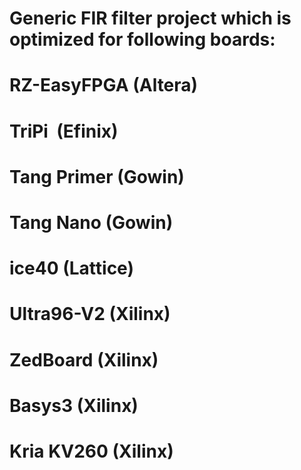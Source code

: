 # Generic FIR filter project which is optimized for following boards:
# RZ-EasyFPGA (Altera) 
# TriPi       (Efinix) 
# Tang Primer (Gowin)  
# Tang Nano   (Gowin)
# ice40       (Lattice)
# Ultra96-V2  (Xilinx)  
# ZedBoard    (Xilinx)  
# Basys3      (Xilinx) 
# Kria KV260  (Xilinx)  

